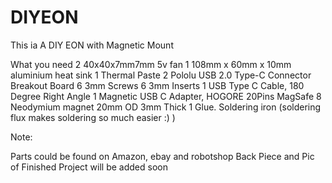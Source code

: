 # DIYEON

This ia A DIY EON with Magnetic Mount

What you need
2 40x40x7mm7mm 5v fan
1 108mm x 60mm x 10mm aluminium heat sink
1 Thermal Paste
2 Pololu USB 2.0 Type-C Connector Breakout Board
6 3mm Screws
6 3mm Inserts
1 USB Type C Cable, 180 Degree Right Angle
1 Magnetic USB C Adapter, HOGORE 20Pins MagSafe
8 Neodymium magnet 20mm OD 3mm Thick
1 Glue.
Soldering iron (soldering flux makes soldering so much easier :) )

Note:

Parts could be found on Amazon, ebay and robotshop
Back Piece and Pic of Finished Project will be added soon
